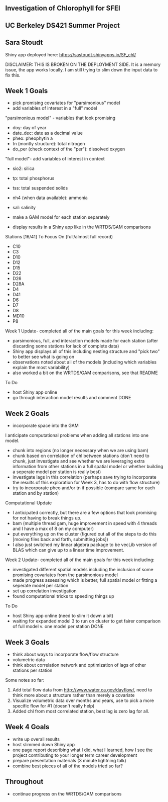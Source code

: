 ## Investigation of Chlorophyll for SFEI

## UC Berkeley DS421 Summer Project

## Sara Stoudt 

Shiny app deployed here: https://sastoudt.shinyapps.io/SF_chl/ 

DISCLAIMER: THIS IS BROKEN ON THE DEPLOYMENT SIDE. It is a memory issue, the app works locally. I am still trying to slim down the input data to fix this.

## Week 1 Goals

- pick promising covariates for "parsimonious" model
- add variables of interest in a "full" model

"parsimonious model" - variables that look promising

- doy: day of year
- date_dec: date as a decimal value
- pheo: pheophytin a
- tn (montly structure): total nitrogen
- do_per (check context of the "per"): dissolved oxygen

"full model"- add variables of interest in context

- sio2: silica
- tp: total phosphorus
- tss: total suspended solids
- nh4 (when data available): ammonia 
- sal: salinity

- make a GAM model for each station separately
- display results in a Shiny app like in the WRTDS/GAM comparisons

Stations [16/41] To Focus On (full/almost full record)

- C10
- C3
- D10
- D12
- D15
- D22
- D26
- D28A
- D4
- D41
- D6
- D7
- D8
- MD10
- P8
 
Week 1 Update- completed all of the main goals for this week including:

- parsimonious, full, and interaction models made for each station (after discarding some stations for lack of complete data)
- Shiny app displays all of this including nesting structure and "pick two" to better see what is going on
- observations noted about all of the models (including which variables explain the most variability)
- also worked a bit on the WRTDS/GAM comparisons, see that README

To Do

- host Shiny app online
- go through interaction model results and comment DONE

## Week 2 Goals

- incorporate space into the GAM

I anticipate computational problems when adding all stations into one model.

- chunk into regions (no longer necessary when we are using bam)
- chunk based on correlation of chl between stations (don't need to chunk, just investigate and see whether we are leveraging extra information from other stations in a full spatial model or whether building a seperate model per station is really best)
- investigate lags in this correlation (perhaps save trying to incorporate the results of this exploration for Week 3, has to do with flow structure)
- try to incorporate pheo and/or tn if possible (compare same for each station and by station)

Computational Update
- I anticipated correctly, but there are a few options that look promising for not having to break things up.
- bam (multiple thread gam, huge improvement in speed with 4 threads and I have a max of 8 on my computer)
- put everything up on the cluster (figured out all of the steps to do this [moving files back and forth, submitting jobs])
- I also just switched my linear algebra package to be vecLib version of BLAS which can give up to a linear time improvement.

Week 2 Update- completed all of the main goals for this week including:

- investigated different spatial models including the inclusion of some promising covariates from the parsimonious model
- made progress assessing which is better, full spatial model or fitting a seperate model per station
- set up correlation investigation
- found computational tricks to speeding things up

To Do

- host Shiny app online (need to slim it down a bit)
- waiting for expanded model 3 to run on cluster to get fairer comparison of full model v. one model per station DONE


## Week 3 Goals

- think about ways to incorporate flow/flow structure
- volumetric data
- think about correlation network and optimization of lags of other stations per station

Some notes so far:
1. Add total flow data from http://www.water.ca.gov/dayflow/, need to think more about a structure rather than merely a covariate
2. Visualize volumetric data over months and years, use to pick a more specific flow for #1 (doesn't really help)
3. Added chl from most correlated station, best lag is zero lag for all.

## Week 4 Goals

- write up overall results
- host slimmed down Shiny app
- one page report describing what I did, what I learned, how I see the project contributing to your longer term career development
- prepare presentation materials (3 minute lightning talk)
- combine best pieces of all of the models tried so far?

## Throughout

- continue progress on the WRTDS/GAM comparisons